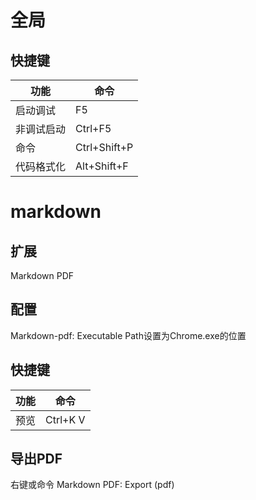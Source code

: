 # 全局
## 快捷键
|功能|命令|
|-----|-----|
|启动调试|F5|
|非调试启动|Ctrl+F5|
|命令|Ctrl+Shift+P|
|代码格式化|Alt+Shift+F|
# markdown
## 扩展
Markdown PDF
## 配置
Markdown-pdf: Executable Path设置为Chrome.exe的位置
## 快捷键
|功能|命令|
|-----|-----|
|预览|Ctrl+K V|
## 导出PDF
右键或命令 Markdown PDF: Export (pdf)